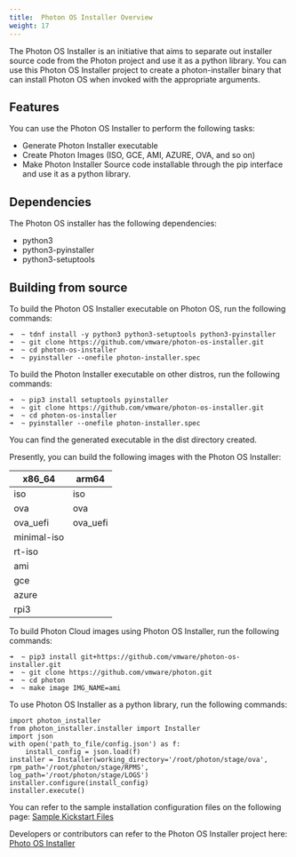 ```yaml
---
title:  Photon OS Installer Overview
weight: 17
---
```


The Photon OS Installer is an initiative that aims to separate out installer source code from the Photon project and use it as a python library. You can use this Photon OS Installer project to create a photon-installer binary that can install Photon OS when invoked with the appropriate arguments.


## Features

You can use the Photon OS Installer to perform the following tasks:

- Generate Photon Installer executable
- Create Photon Images (ISO, GCE, AMI, AZURE, OVA, and so on)
- Make Photon Installer Source code installable through  the pip interface and use it as a python library.


## Dependencies

The Photon OS installer has the following dependencies:

- python3
- python3-pyinstaller 
- python3-setuptools


## Building from source

To build the Photon OS Installer executable on Photon OS, run the following commands:

```
➜  ~ tdnf install -y python3 python3-setuptools python3-pyinstaller
➜  ~ git clone https://github.com/vmware/photon-os-installer.git
➜  ~ cd photon-os-installer
➜  ~ pyinstaller --onefile photon-installer.spec
```   

To build the Photon Installer executable on other distros, run the following commands:

```
➜  ~ pip3 install setuptools pyinstaller
➜  ~ git clone https://github.com/vmware/photon-os-installer.git
➜  ~ cd photon-os-installer
➜  ~ pyinstaller --onefile photon-installer.spec
```   
You can find the generated executable in the dist directory created.

Presently, you can build the following images with the Photon OS Installer:

|x86_64	|	arm64	|
|-------|-----------|
|iso	|	iso		|
ova		|	ova		|
ova_uefi|	ova_uefi |
minimal-iso	|	|
rt-iso	|	|	|
ami		|	|	|
gce		|	|	|
azure	|	|	|
rpi3	|	|	|


To build Photon Cloud images using Photon OS Installer, run the following commands:

```
➜  ~ pip3 install git+https://github.com/vmware/photon-os-installer.git
➜  ~ git clone https://github.com/vmware/photon.git
➜  ~ cd photon
➜  ~ make image IMG_NAME=ami
```   


To use Photon OS Installer as a python library, run the following commands:

```
import photon_installer
from photon_installer.installer import Installer
import json
with open('path_to_file/config.json') as f:
    install_config = json.load(f)
installer = Installer(working_directory='/root/photon/stage/ova', rpm_path='/root/photon/stage/RPMS', log_path='/root/photon/stage/LOGS')
installer.configure(install_config)
installer.execute()
```    

You can refer to the sample installation configuration files on the following page: [Sample Kickstart Files](https://github.com/vmware/photon/blob/master/installer/sample_ks.cfg)


Developers or contributors can refer to the Photon OS Installer project here: [Photo OS Installer](https://github.com/vmware/photon-os-installer/tree/master)